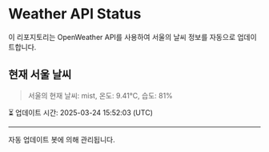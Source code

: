 
# Weather API Status

이 리포지토리는 OpenWeather API를 사용하여 서울의 날씨 정보를 자동으로 업데이트합니다.

## 현재 서울 날씨
> 서울의 현재 날씨: mist, 온도: 9.41°C, 습도: 81%

⏳ 업데이트 시간: 2025-03-24 15:52:03 (UTC)

---
자동 업데이트 봇에 의해 관리됩니다.
